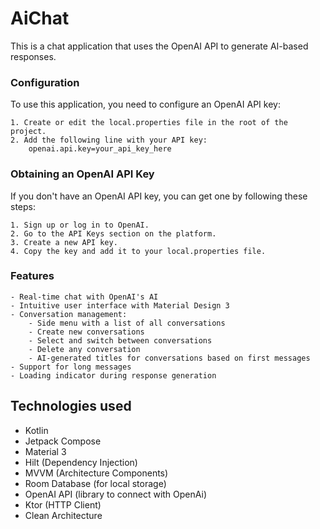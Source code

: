 # AiChat
This is a chat application that uses the OpenAI API to generate AI-based responses.

### Configuration
To use this application, you need to configure an OpenAI API key:

    1. Create or edit the local.properties file in the root of the project.
    2. Add the following line with your API key:
        openai.api.key=your_api_key_here


### Obtaining an OpenAI API Key
If you don't have an OpenAI API key, you can get one by following these steps:

    1. Sign up or log in to OpenAI.
    2. Go to the API Keys section on the platform.
    3. Create a new API key.
    4. Copy the key and add it to your local.properties file.

### Features
    - Real-time chat with OpenAI's AI
    - Intuitive user interface with Material Design 3
    - Conversation management:
        - Side menu with a list of all conversations
        - Create new conversations
        - Select and switch between conversations
        - Delete any conversation
        - AI-generated titles for conversations based on first messages
    - Support for long messages
    - Loading indicator during response generation

## Technologies used
- Kotlin
- Jetpack Compose
- Material 3
- Hilt (Dependency Injection)
- MVVM (Architecture Components)
- Room Database (for local storage)
- OpenAI API (library to connect with OpenAi)
- Ktor (HTTP Client)
- Clean Architecture
